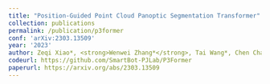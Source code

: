 ```yaml
---
title: "Position-Guided Point Cloud Panoptic Segmentation Transformer"
collection: publications
permalink: /publication/p3former
conf: 'arXiv:2303.13509'
year: '2023'
author: Zeqi Xiao*, <strong>Wenwei Zhang*</strong>, Tai Wang*, Chen Change Loy, Dahua Lin, Jiangmiao Pang
codeurl: https://github.com/SmartBot-PJLab/P3Former
paperurl: https://arxiv.org/abs/2303.13509
---
```

